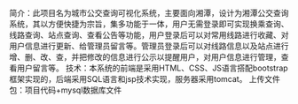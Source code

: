 简介：此项目名为城市公交查询可视化系统，主要面向湘潭，设计为湘潭公交查询系统，其以方便快捷为宗旨，集多功能于一体，用户无需登录即可实现换乘查询、线路查询、站点查询、查看公告等功能，用户登录后可以对常用线路进行收藏、对用户信息进行更新、给管理员留言等。管理员登录后可以对线路信息以及站点进行增、删、改、查，并把修改的信息进行公示以提醒用户，对用户信息进行管理，查看用户留言等。
技术：本系统的前端是采用HTML、CSS、JS语言搭配bootstrap框架实现的，后端采用SQL语言和jsp技术实现，服务器采用tomcat。
上传文件包：项目代码+mysql数据库文件

